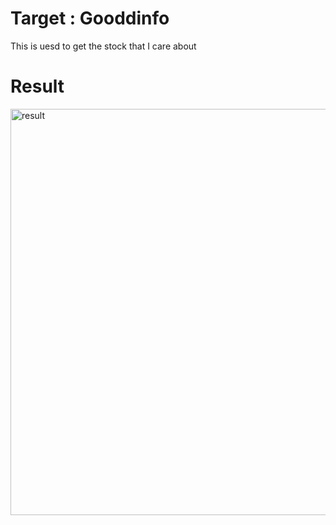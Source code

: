 # Target : Gooddinfo
This is uesd to get the  stock that I care about 
# Result
<img width="650" alt="result" src="https://user-images.githubusercontent.com/81294928/124376052-a5a40000-dcd7-11eb-98ca-185cb507e097.png">
